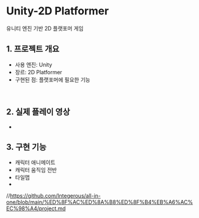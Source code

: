 # Unity-2D Platformer
유니티 엔진 기반 2D 플랫포머 게임

## 1. 프로젝트 개요
- 사용 엔진: Unity
- 장르: 2D Platformer
- 구현된 점: 플랫포머에 필요한 기능
</br>

## 2. 실제 플레이 영상
- 
## 3. 구현 기능
- 캐릭터 애니메이트
- 캐릭터 움직임 전반
- 타일맵
- 



//https://github.com/Integerous/all-in-one/blob/main/%ED%8F%AC%ED%8A%B8%ED%8F%B4%EB%A6%AC%EC%98%A4/project.md
